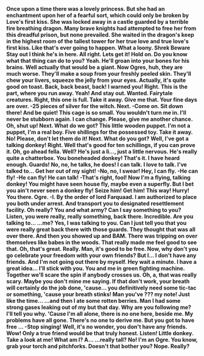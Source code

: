 **Once upon a time there was a lovely princess. But she had an enchantment upon her of a fearful
sort, which could only be broken by Love's first kiss. She was locked away in a castle guarded by a
terrible fire breathing dragon. Many brave knights had attempted to free her from this dreadful
prison, but none prevailed. She waited in the dragon's keep in the highest room of the tallest tower
for her true love and true love's first kiss. Like that's ever going to happen. What a loony. Shrek
Beware Stay out I think he's in here. All right. Lets get it! Hold on. Do you know what that thing can
do to you? Yeah. He'll groan into your bones for his brains. Well actually that would be a giant. Now
Ogres, huh, they are much worse. They'll make a soup from your freshly peeled skin. They'll chew
your livers, squeeze the jelly from your eyes. Actually, it's quite good on toast. Back, back beast,
back! I warned you! Right. This is the part, where you run away. Yeah! And stay out. Wanted.
Fairytale creatures. Right, this one is full. Take it away. Give me that. Your fine days are over. -25
pieces of silver for the witch. Next. -Come on. Sit down there! And be quiet! This cage is so small.
You wouldn't turn me in. I'll never be stubborn again. I can change. Please, give me another chance.
Oh, shut up! Next. What do we got? This little wooden puppet. I'm not a puppet, I'm a real boy. Five
shillings for the possessed toy. Take it away. No! Please, don't let them do it! Next. What do you
got? Well, I've got a talking donkey! Right. Well that's good for ten schillings, if you can prove it. Oh,
go ahead fella. Well? He's just a li..., just a little nervous. He's really quite a chatterbox. You
boneheaded donkey! That's it. I have heard enough. Guards! No, no, he talks, he does! I can talk. I
love to talk. I've talked to... Get her out of my sight! -No, no, I swear! Hey, I can fly. -He can fly! -He
can fly! He can talk! -That's right, fool! Now I'm a flying, talking donkey! You might have seen house
fly, maybe even a superfly. But I bet you ain't never seen a donkey fly! Seize him! Get him! This way!
Hurry! You there. Ogre. -I. By the order of lord Farquaad. I am authorized to place you both under
arrest. And transport you to designated resettlement facility. Oh really? You and what army? Can I
say something to you? Listen, you were really, really something, back there. Incredible. Are you
talking to... ...me? Yes, I was talking to you. Can I just tell you that you were really great back there
with those guards. They thought that was all over there. And then you showed up and BAM. There
was tripping on over themselves like babes in the woods. That really made me feel good to see that.
Oh, that's great. Really. Man, it's good to be free. Now, why don't you go celebrate your freedom
with your own friends? But I... I don't have any friends. And I'm not going out there by myself. Hey
wait a minute. I have a great idea... I'll stick with you. You and me in green fighting machine.
Together we'll scare the spin if anybody crosses us. Oh, a, that was really scary. Maybe you don't
mine me saying. If that don't work, your breath will certainly do the job done, 'cause... you
definitively need some tic-tac or something, 'cause your breath stinks! Man you've ??? my note!
Just like the time... ...and then I ate some rotten berries. Man I had some strong gases leaking out of
my but that day. Why are you following me? I'll tell you why. 'Cause I'm all alone, there is no one
here, beside me. My problems have all gone. There's no one to derive me. But you got to have
free ... -Stop singing! Well, it's no wonder, you don't have any friends. Wow! Only a true friend
would be that truly honest. Listen! Little donkey. Take a look at me! What am I? A... ...really tall? No!
I'm an Ogre. You know, grab your torch and pitchforks. Doesn't that bother you? Nope. Really?**
